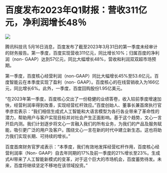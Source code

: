# 百度发布2023年Q1财报：营收311亿元，净利润增长48％

![](https://inews.gtimg.com/news_bt/OoxbZ71EBCOtrSwjzA-4i3JQoQV8WKKfCvPOlAHZqBWNQAA/1000)

腾讯科技讯
5月16日消息，百度发布了截至2023年3月31日的第一季度未经审计的财务报告。第一季度，百度实现营收311亿元，同比增长10%；归属百度的净利润（non-
GAAP）达到57亿元，同比大幅增长48%，营收和利润双双超市场预期。

第一季度，百度核心经营利润（non-GAAP）同比大幅增长45%至53.6亿元。百度智能云在本季度实现了盈利（non-
GAAP）。百度核心的在线营销收入为166亿元，同比增长6%。此外，一季度，百度回购股份1.95亿美元。

“在2023年第一季度，百度核心交出了一份稳健的业绩答卷，收入较前季度增速加快，经营利润率得到改善，实现经营杠杆效应。”百度创始人、董事长兼首席执行官李彦宏表示：“我们相信生成式人工智能和大语言模型为各行各业带来了革命性的潜力，帮助用户与客户实现目标并对社会产生正面影响。基于这个趋势，文心一言开启内测。我们计划逐步将文心一言融入我们的所有业务，为我们的产品及服务赋能，吸引更广泛的用户及客户。围绕文心一言在新的时代中建立新生态。这也将助力我们实现长期、可持续的增长。”

百度首席财务官罗戎表示：“本季度，我们有效地发挥经营杠杆作用，百度核心经营利润率（Non-
GAAP）自去年同期的17%及前一季度的21%增长至23%。生成式AI带来了人工智能新模式的变革，对于这个巨大的市场机会，百度蓄势待发。未来，百度将继续坚定不移地在该领域投资。”

